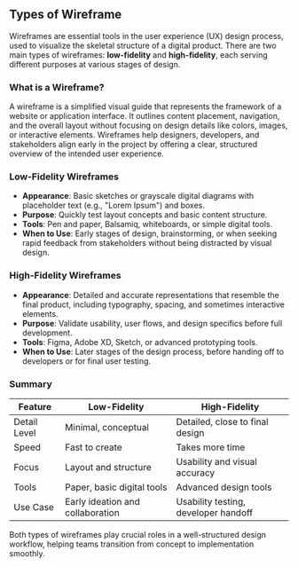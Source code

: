 ## Types of Wireframe
Wireframes are essential tools in the user experience (UX) design process, used to visualize the skeletal structure of a digital product. There are two main types of wireframes: **low-fidelity** and **high-fidelity**, each serving different purposes at various stages of design.
### What is a Wireframe?
A wireframe is a simplified visual guide that represents the framework of a website or application interface. It outlines content placement, navigation, and the overall layout without focusing on design details like colors, images, or interactive elements. Wireframes help designers, developers, and stakeholders align early in the project by offering a clear, structured overview of the intended user experience.
### Low-Fidelity Wireframes
- **Appearance**: Basic sketches or grayscale digital diagrams with placeholder text (e.g., "Lorem Ipsum") and boxes.
- **Purpose**: Quickly test layout concepts and basic content structure.
- **Tools**: Pen and paper, Balsamiq, whiteboards, or simple digital tools.
- **When to Use**: Early stages of design, brainstorming, or when seeking rapid feedback from stakeholders without being distracted by visual design.
### High-Fidelity Wireframes
- **Appearance**: Detailed and accurate representations that resemble the final product, including typography, spacing, and sometimes interactive elements.
- **Purpose**: Validate usability, user flows, and design specifics before full development.
- **Tools**: Figma, Adobe XD, Sketch, or advanced prototyping tools.
- **When to Use**: Later stages of the design process, before handing off to developers or for final user testing.
### Summary
| Feature              | Low-Fidelity                     | High-Fidelity                        |
|----------------------|----------------------------------|--------------------------------------|
| Detail Level         | Minimal, conceptual              | Detailed, close to final design      |
| Speed                | Fast to create                   | Takes more time                      |
| Focus                | Layout and structure             | Usability and visual accuracy        |
| Tools                | Paper, basic digital tools       | Advanced design tools                |
| Use Case             | Early ideation and collaboration | Usability testing, developer handoff |

Both types of wireframes play crucial roles in a well-structured design workflow, helping teams transition from concept to implementation smoothly.
